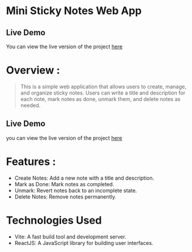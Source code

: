 # Mini Sticky Notes Web App

## Live Demo

You can view the live version of the project [here](https://prajwalnikam7131.github.io/react-sticky-notes-web-app/)

# Overview :
> This is a simple web application that allows users to create, manage, and organize sticky notes. Users can write a title and description for each note, mark notes as done, unmark them, and delete notes as needed.

## Live Demo
you can view the live version of the project [here]()

# Features :
* Create Notes: Add a new note with a title and description.
* Mark as Done: Mark notes as completed.
* Unmark: Revert notes back to an incomplete state.
* Delete Notes: Remove notes permanently.

# Technologies Used
* Vite: A fast build tool and development server.
* ReactJS: A JavaScript library for building user interfaces.
